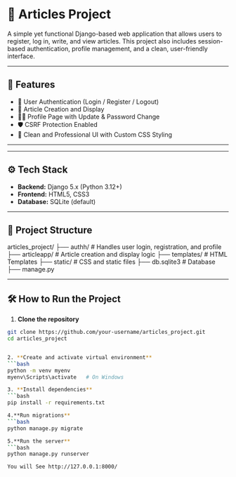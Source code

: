 # 📝 Articles Project

A simple yet functional Django-based web application that allows users to register, log in, write, and view articles. This project also includes session-based authentication, profile management, and a clean, user-friendly interface.

---

## 🚀 Features

- 🔐 User Authentication (Login / Register / Logout)
- 🧾 Article Creation and Display
- 🙍‍♂️ Profile Page with Update & Password Change
- 🛡️ CSRF Protection Enabled
- 🎨 Clean and Professional UI with Custom CSS Styling

---

---

## ⚙️ Tech Stack

- **Backend:** Django 5.x (Python 3.12+)
- **Frontend:** HTML5, CSS3
- **Database:** SQLite (default)

---

## 📂 Project Structure

articles_project/ ├── authh/ # Handles user login, registration, and profile ├── articleapp/ # Article creation and display logic ├── templates/ # HTML Templates ├── static/ # CSS and static files ├── db.sqlite3 # Database ├── manage.py


---

## 🛠️ How to Run the Project

1. **Clone the repository**
```bash
git clone https://github.com/your-username/articles_project.git
cd articles_project


2. **Create and activate virtual environment**
```bash
python -m venv myenv
myenv\Scripts\activate   # On Windows

3. **Install dependencies**
```bash
pip install -r requirements.txt

4.**Run migrations**
```bash
python manage.py migrate

5.**Run the server**
```bash
python manage.py runserver

You will See http://127.0.0.1:8000/
